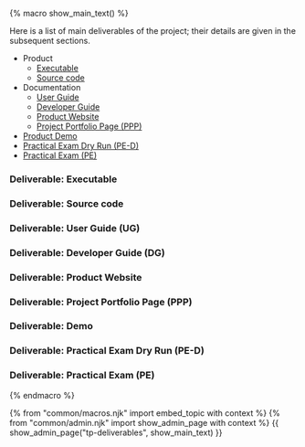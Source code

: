 {% macro show_main_text() %}
<div id="main">

Here is a list of main deliverables of the project; their details are given in the subsequent sections.
* Product
  * [Executable](#deliverable-executable)
  * [Source code](#deliverable-source-code)
* Documentation
  * [User Guide](#deliverable-user-guide-ug)
  * [Developer Guide](#deliverable-developer-guide-dg)
  * [Product Website](#deliverable-product-website)
  * [Project Portfolio Page (PPP)](#deliverable-tp-portfolio-page-ppp)
* [Product Demo](#deliverable-demo)
* [Practical Exam Dry Run (PE-D)](#deliverable-practical-exam-dry-run-pe-d)
* [Practical Exam (PE)](#deliverable-practical-exam-pe)


### <div class="text-white bg-info p-1">Deliverable: Executable</div>
<span id="tp-deliverables-executable">
<include src="tp-deliverables-executable.md" />
</span>

### <div class="text-white bg-info p-1">Deliverable: Source code</div>
<span id="tp-deliverables-sourcecode">
<include src="tp-deliverables-sourcecode.md" />
</span>

### <div class="text-white bg-info p-1">Deliverable: User Guide (UG)</div>
<span id="tp-deliverables-ug">
<include src="tp-deliverables-ug.md" />
</span>

### <div class="text-white bg-info p-1">Deliverable: Developer Guide (DG)</div>
<span id="tp-deliverables-dg">
<include src="tp-deliverables-dg.md" />
</span>

### <div class="text-white bg-info p-1">Deliverable: Product Website</div>
<span id="tp-deliverables-website">
<include src="tp-deliverables-website.md" />
</span>

### <div class="text-white bg-info p-1">Deliverable: Project Portfolio Page (PPP)</div>
<span id="tp-deliverables-ppp">
<include src="tp-deliverables-ppp.md" />
</span>

### <div class="text-white bg-info p-1">Deliverable: Demo</div>
<span id="tp-deliverables-demo">
<include src="tp-deliverables-demo.md" />
</span>

### <div class="text-white bg-primary p-1">Deliverable: Practical Exam Dry Run (PE-D)</div>
<span id="tp-deliverables-practicalexam-dry-run">
<include src="tp-deliverables-ped.md" />
</span>

### <div class="text-white bg-success p-1">Deliverable: Practical Exam (PE)</div>
<span id="tp-deliverables-practicalexam">
<include src="tp-deliverables-pe.md" />
</span>

</div>
{% endmacro %}

{% from "common/macros.njk" import embed_topic with context %}
{% from "common/admin.njk" import show_admin_page with context %}
{{ show_admin_page("tp-deliverables", show_main_text) }}
